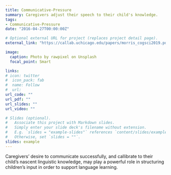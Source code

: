 ```yaml
---
title: Communicative-Pressure
summary: Caregivers adjust their speech to their child's knowledge.
tags:
- Communicative-Pressure
date: "2016-04-27T00:00:00Z"

# Optional external URL for project (replaces project detail page).
external_link: "https://callab.uchicago.edu/papers/morris_cogsci2019.pdf"

image:
  caption: Photo by rawpixel on Unsplash
  focal_point: Smart

links:
# icon: twitter
#  icon_pack: fab
#  name: Follow
#  url: 
url_code: ""
url_pdf: ""
url_slides: ""
url_video: ""

# Slides (optional).
#   Associate this project with Markdown slides.
#   Simply enter your slide deck's filename without extension.
#   E.g. `slides = "example-slides"` references `content/slides/example-slides.md`.
#   Otherwise, set `slides = ""`.
slides: example
---
```


Caregivers’ desire to communicate successfully, and callibrate to their child’s nascent linguistic knowledge, may play a powerful role in structuring children’s input in order to support language learning.